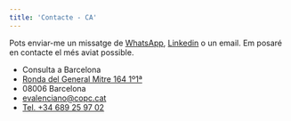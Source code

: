 ```yaml
---
title: 'Contacte - CA'
---
```


Pots enviar-me un missatge de <a href="https://api.whatsapp.com/send?phone=689259702">WhatsApp</a>, [Linkedin](https://www.linkedin.com/in/eduardovalencianomendoza/) o un email. Em
posaré en contacte el més aviat possible.

- Consulta a Barcelona
- [Ronda del General Mitre 164 1º1ª](https://maps.app.goo.gl/Hf2BuXZfGD6amCMY8)
- 08006 Barcelona
- <a href="mailto:evalenciano@copc.cat">evalenciano@copc.cat</a>
- <a href="tel:+34689259702">Tel. +34 689 25 97 02</a>